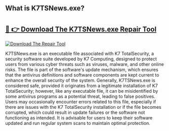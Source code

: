 ## What is K7TSNews.exe? 

# <h2><a href="https://exedetect.com/download.php?K7TSNews.exe">🔗 👉 Download The K7TSNews.exe Repair Tool</a></h2>

[![Download The Repair Tool](https://exedetect.com/download-button.jpg)](https://exedetect.com/download.php?K7TSNews.exe)

K7TSNews.exe is an executable file associated with K7 TotalSecurity, a security software suite developed by K7 Computing, designed to protect users from various cyber threats such as viruses, malware, and other online risks. The file is part of the software's update mechanism, which ensures that the antivirus definitions and software components are kept current to enhance the overall security of the system. Generally, K7TSNews.exe is considered safe, provided it originates from a legitimate installation of K7 TotalSecurity; however, like any executable file, it can be misidentified by some antivirus programs as a potential threat, leading to false positives. Users may occasionally encounter errors related to this file, especially if there are issues with the K7 TotalSecurity installation or if the file becomes corrupted, which could result in update failures or the software not functioning as intended. It is advisable for users to keep their software updated and run regular system scans to maintain optimal protection.